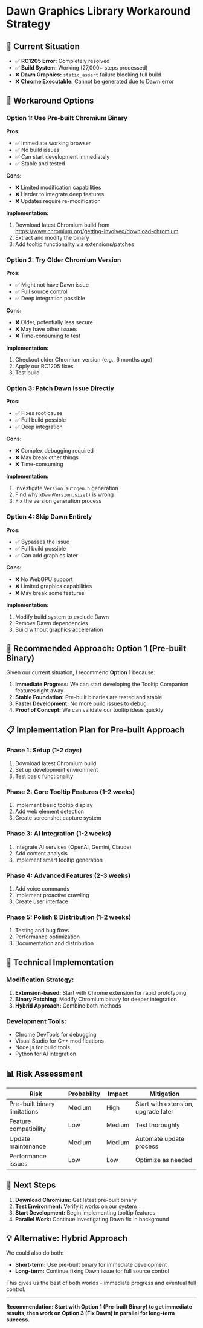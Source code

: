# Dawn Graphics Library Workaround Strategy

## 🎯 **Current Situation**
- ✅ **RC1205 Error:** Completely resolved
- ✅ **Build System:** Working (27,000+ steps processed)
- ❌ **Dawn Graphics:** `static_assert` failure blocking full build
- ❌ **Chrome Executable:** Cannot be generated due to Dawn error

## 🚀 **Workaround Options**

### **Option 1: Use Pre-built Chromium Binary**
**Pros:**
- ✅ Immediate working browser
- ✅ No build issues
- ✅ Can start development immediately
- ✅ Stable and tested

**Cons:**
- ❌ Limited modification capabilities
- ❌ Harder to integrate deep features
- ❌ Updates require re-modification

**Implementation:**
1. Download latest Chromium build from https://www.chromium.org/getting-involved/download-chromium
2. Extract and modify the binary
3. Add tooltip functionality via extensions/patches

### **Option 2: Try Older Chromium Version**
**Pros:**
- ✅ Might not have Dawn issue
- ✅ Full source control
- ✅ Deep integration possible

**Cons:**
- ❌ Older, potentially less secure
- ❌ May have other issues
- ❌ Time-consuming to test

**Implementation:**
1. Checkout older Chromium version (e.g., 6 months ago)
2. Apply our RC1205 fixes
3. Test build

### **Option 3: Patch Dawn Issue Directly**
**Pros:**
- ✅ Fixes root cause
- ✅ Full build possible
- ✅ Deep integration

**Cons:**
- ❌ Complex debugging required
- ❌ May break other things
- ❌ Time-consuming

**Implementation:**
1. Investigate `Version_autogen.h` generation
2. Find why `kDawnVersion.size()` is wrong
3. Fix the version generation process

### **Option 4: Skip Dawn Entirely**
**Pros:**
- ✅ Bypasses the issue
- ✅ Full build possible
- ✅ Can add graphics later

**Cons:**
- ❌ No WebGPU support
- ❌ Limited graphics capabilities
- ❌ May break some features

**Implementation:**
1. Modify build system to exclude Dawn
2. Remove Dawn dependencies
3. Build without graphics acceleration

## 🎯 **Recommended Approach: Option 1 (Pre-built Binary)**

Given our current situation, I recommend **Option 1** because:

1. **Immediate Progress:** We can start developing the Tooltip Companion features right away
2. **Stable Foundation:** Pre-built binaries are tested and stable
3. **Faster Development:** No more build issues to debug
4. **Proof of Concept:** We can validate our tooltip ideas quickly

## 📋 **Implementation Plan for Pre-built Approach**

### **Phase 1: Setup (1-2 days)**
1. Download latest Chromium build
2. Set up development environment
3. Test basic functionality

### **Phase 2: Core Tooltip Features (1-2 weeks)**
1. Implement basic tooltip display
2. Add web element detection
3. Create screenshot capture system

### **Phase 3: AI Integration (1-2 weeks)**
1. Integrate AI services (OpenAI, Gemini, Claude)
2. Add content analysis
3. Implement smart tooltip generation

### **Phase 4: Advanced Features (2-3 weeks)**
1. Add voice commands
2. Implement proactive crawling
3. Create user interface

### **Phase 5: Polish & Distribution (1-2 weeks)**
1. Testing and bug fixes
2. Performance optimization
3. Documentation and distribution

## 🔧 **Technical Implementation**

### **Modification Strategy:**
1. **Extension-based:** Start with Chrome extension for rapid prototyping
2. **Binary Patching:** Modify Chromium binary for deeper integration
3. **Hybrid Approach:** Combine both methods

### **Development Tools:**
- Chrome DevTools for debugging
- Visual Studio for C++ modifications
- Node.js for build tools
- Python for AI integration

## 📊 **Risk Assessment**

| Risk | Probability | Impact | Mitigation |
|------|-------------|---------|------------|
| Pre-built binary limitations | Medium | High | Start with extension, upgrade later |
| Feature compatibility | Low | Medium | Test thoroughly |
| Update maintenance | Medium | Medium | Automate update process |
| Performance issues | Low | Low | Optimize as needed |

## 🎯 **Next Steps**

1. **Download Chromium:** Get latest pre-built binary
2. **Test Environment:** Verify it works on our system
3. **Start Development:** Begin implementing tooltip features
4. **Parallel Work:** Continue investigating Dawn fix in background

## 💡 **Alternative: Hybrid Approach**

We could also do both:
- **Short-term:** Use pre-built binary for immediate development
- **Long-term:** Continue fixing Dawn issue for full source control

This gives us the best of both worlds - immediate progress and eventual full control.

---

**Recommendation: Start with Option 1 (Pre-built Binary) to get immediate results, then work on Option 3 (Fix Dawn) in parallel for long-term success.**
